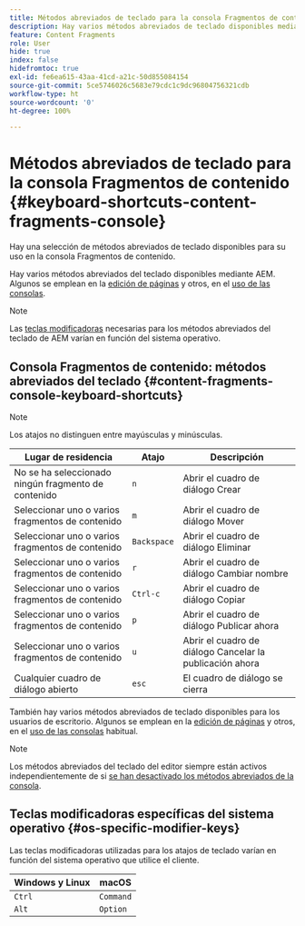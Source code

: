 ```yaml
---
title: Métodos abreviados de teclado para la consola Fragmentos de contenido
description: Hay varios métodos abreviados de teclado disponibles mediante AEM, incluidos algunos para la administración de Fragmentos de contenido
feature: Content Fragments
role: User
hide: true
index: false
hidefromtoc: true
exl-id: fe6ea615-43aa-41cd-a21c-50d855084154
source-git-commit: 5ce5746026c5683e79cdc1c9dc96804756321cdb
workflow-type: ht
source-wordcount: '0'
ht-degree: 100%

---
```


# Métodos abreviados de teclado para la consola Fragmentos de contenido {#keyboard-shortcuts-content-fragments-console}

<!--
hide: yes
index: no
hidefromtoc: yes
-->

Hay una selección de métodos abreviados de teclado disponibles para su uso en la consola Fragmentos de contenido.

Hay varios métodos abreviados del teclado disponibles mediante AEM. Algunos se emplean en la [edición de páginas](/help/sites-cloud/authoring/fundamentals/keyboard-shortcuts.md) y otros, en el [uso de las consolas](/help/sites-cloud/authoring/getting-started/keyboard-shortcuts.md).

>[!NOTE]
>
>Las [teclas modificadoras](#os-specific-modifier-keys) necesarias para los métodos abreviados del teclado de AEM varían en función del sistema operativo.

## Consola Fragmentos de contenido: métodos abreviados del teclado {#content-fragments-console-keyboard-shortcuts}

>[!NOTE]
>
>Los atajos no distinguen entre mayúsculas y minúsculas.

| Lugar de residencia | Atajo | Descripción |
|---|---|---|
| No se ha seleccionado ningún fragmento de contenido | `n` | Abrir el cuadro de diálogo Crear |
| Seleccionar uno o varios fragmentos de contenido | `m` | Abrir el cuadro de diálogo Mover |
| Seleccionar uno o varios fragmentos de contenido | `Backspace` | Abrir el cuadro de diálogo Eliminar |
| Seleccionar uno o varios fragmentos de contenido | `r` | Abrir el cuadro de diálogo Cambiar nombre |
| Seleccionar uno o varios fragmentos de contenido | `Ctrl-c` | Abrir el cuadro de diálogo Copiar |
| Seleccionar uno o varios fragmentos de contenido | `p` | Abrir el cuadro de diálogo Publicar ahora |
| Seleccionar uno o varios fragmentos de contenido | `u` | Abrir el cuadro de diálogo Cancelar la publicación ahora |
| Cualquier cuadro de diálogo abierto | `esc` | El cuadro de diálogo se cierra |

También hay varios métodos abreviados de teclado disponibles para los usuarios de escritorio. Algunos se emplean en la [edición de páginas](/help/sites-cloud/authoring/fundamentals/keyboard-shortcuts.md) y otros, en el [uso de las consolas](/help/sites-cloud/authoring/getting-started/keyboard-shortcuts.md) habitual.

>[!NOTE]
>
>Los métodos abreviados del teclado del editor siempre están activos independientemente de si [se han desactivado los métodos abreviados de la consola](/help/sites-cloud/authoring/getting-started/keyboard-shortcuts.md#deactivating-keyboard-shortcuts).

## Teclas modificadoras específicas del sistema operativo {#os-specific-modifier-keys}

Las teclas modificadoras utilizadas para los atajos de teclado varían en función del sistema operativo que utilice el cliente.

| Windows y Linux | macOS |
|---|---|
| `Ctrl` | `Command` |
| `Alt` | `Option` |
